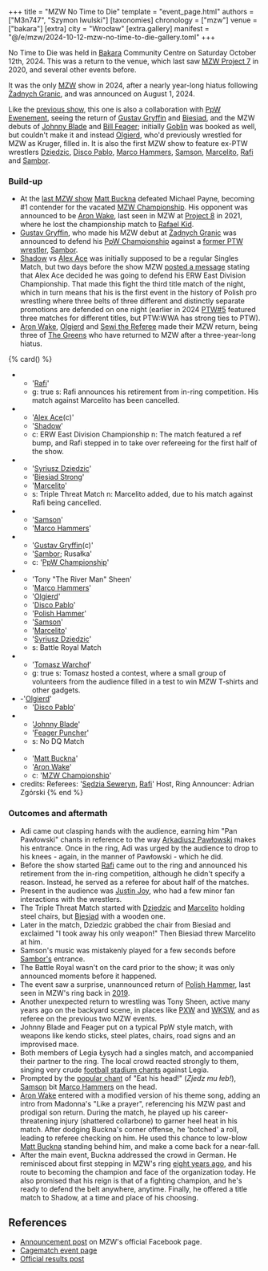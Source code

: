+++
title = "MZW No Time to Die"
template = "event_page.html"
authors = ["M3n747", "Szymon Iwulski"]
[taxonomies]
chronology = ["mzw"]
venue = ["bakara"]
[extra]
city = "Wrocław"
[extra.gallery]
manifest = "@/e/mzw/2024-10-12-mzw-no-time-to-die-gallery.toml"
+++

No Time to Die was held in [Bakara](@/v/bakara.md) Community Centre on Saturday October 12th, 2024. This was a return to the venue, which last saw [MZW Project 7](@/e/mzw/2020-01-18-mzw-project-7-golden-road.md) in 2020, and several other events before.

<!-- more -->

It was the only [MZW](@/o/mzw.md) show in 2024, after a nearly year-long hiatus following [Żadnych Granic](@/e/ppw/2023-09-23-ppw_mzw-zadnych-granic.md), and was announced on August 1, 2024.

Like the [previous show](@/e/ppw/2023-09-23-ppw_mzw-zadnych-granic.md), this one is also a collaboration with [PpW Ewenement](@/o/ppw.md), seeing the return of [Gustav Gryffin](@/w/gustav-gryffin.md) and [Biesiad](@/w/biesiad.md), and the MZW debuts of [Johnny Blade](@/w/johnny-blade.md) and [Bill Feager](@/w/feager.md); initially [Goblin](@/w/goblin.md) was booked as well, but couldn't make it and instead [Olgierd](@/w/olgierd.md), who'd previously wrestled for MZW as Kruger, filled in.
It is also the first MZW show to feature ex-PTW wrestlers [Dziedzic](@/w/dziedzic.md), [Disco Pablo](@/w/disco-pablo.md), [Marco Hammers](@/w/marco-hammers.md), [Samson](@/w/samson.md), [Marcelito](@/w/marcelito.md), [Rafi](@/w/rafi.md) and [Sambor](@/w/sambor.md).

### Build-up

* At the [last MZW show](@/e/ppw/2023-09-23-ppw_mzw-zadnych-granic.md) [Matt Buckna](@/w/matt-buckna.md) defeated Michael Payne, becoming #1 contender for the vacated [MZW Championship](@/c/mzw-championship.md). His opponent was announced to be [Aron Wake](@/w/aron-wake.md), last seen in MZW at [Project 8](@/e/mzw/2021-08-14-mzw-project-8-golden-road-finals.md) in 2021, where he lost the championship match to [Rafael Kid](@/w/rafael-kid.md).
* [Gustav Gryffin](@/w/gustav-gryffin.md), who made his MZW debut at [Żadnych Granic](@/e/ppw/2023-09-23-ppw_mzw-zadnych-granic.md) was announced to defend his [PpW Championship](@/c/ppw-championship.md) against a [former PTW wrestler](@/a/ptw-exits.md), [Sambor](@/w/sambor.md).
* [Shadow](@/w/shadow.md) vs [Alex Ace](@/w/alex-ace.md) was initially supposed to be a regular Singles Match, but two days before the show MZW [posted a message][ace-belt] stating that Alex Ace decided he was going to defend his ERW East Division Championship. That made this fight the third title match of the night, which in turn means that his is the first event in the history of Polish pro wrestling where three belts of three different and distinctly separate promotions are defended on one night (earlier in 2024 [PTW#5](@/e/ptw/2024-02-03-ptw-5-gold-rush.md) featured three matches for different titles, but PTW:WWA has strong ties to PTW).
* [Aron Wake](@/w/aron-wake.md), [Olgierd](@/w/olgierd.md) and [Sewi the Referee](@/w/sedzia-seweryn.md) made their MZW return, being three of [The Greens](@/a/the-greens.md) who have returned to MZW after a three-year-long hiatus.

{% card() %}
- - '[Rafi](@/w/rafi.md)'
  - g: true
    s: Rafi announces his retirement from in-ring competition. His match against Marcelito has been cancelled.
- - '[Alex Ace](@/w/alex-ace.md)(c)'
  - '[Shadow](@/w/shadow.md)'
  - c: ERW East Division Championship
    n: The match featured a ref bump, and Rafi stepped in to take over refereeing for the first half of the show.
- - '[Syriusz Dziedzic](@/w/dziedzic.md)'
  - '[Biesiad Strong](@/w/biesiad.md)'
  - '[Marcelito](@/w/marcelito.md)'
  - s: Triple Threat Match
    n: Marcelito added, due to his match against Rafi being cancelled.
- - '[Samson](@/w/samson.md)'
  - '[Marco Hammers](@/w/marco-hammers.md)'
- - '[Gustav Gryffin](@/w/gustav-gryffin.md)(c)'
  - '[Sambor](@/w/sambor.md); Rusałka'
  - c: '[PpW Championship](@/c/ppw-championship.md)'
- - 'Tony "The River Man" Sheen'
  - '[Marco Hammers](@/w/marco-hammers.md)'
  - '[Olgierd](@/w/olgierd.md)'
  - '[Disco Pablo](@/w/disco-pablo.md)'
  - '[Polish Hammer](@/w/jedrus-bulecka.md)'
  - '[Samson](@/w/samson.md)'
  - '[Marcelito](@/w/marcelito.md)'
  - '[Syriusz Dziedzic](@/w/dziedzic.md)'
  - s: Battle Royal Match
- - '[Tomasz Warchoł](@/w/tomasz-warchol.md)'
  - g: true
    s: Tomasz hosted a contest, where a small group of volunteers from the audience filled in a test to win MZW T&#8209;shirts and other gadgets.
- -'[Olgierd](@/w/olgierd.md)' 
  - '[Disco Pablo](@/w/disco-pablo.md)'
- - '[Johnny Blade](@/w/johnny-blade.md)'
  - '[Feager Puncher](@/w/feager.md)'
  - s: No DQ Match
- - '[Matt Buckna](@/w/matt-buckna.md)'
  - '[Aron Wake](@/w/aron-wake.md)'
  -  c: '[MZW Championship](@/c/mzw-championship.md)'
- credits:
    Referees: '[Sędzia Seweryn](@/w/sedzia-seweryn.md), [Rafi](@/w/rafi.md)'
    Host, Ring Announcer: Adrian Zgórski
{% end %}

### Outcomes and aftermath

* Adi came out clasping hands with the audience, earning him "Pan Pawłowski" chants in reference to the way [Arkadiusz Pawłowski](@/w/pan-pawlowski.md) makes his entrance. Once in the ring, Adi was urged by the audience to drop to his knees - again, in the manner of Pawłowski - which he did.
* Before the show started [Rafi](@/w/rafi.md) came out to the ring and announced his retirement from the in-ring competition, although he didn't specify a reason. Instead, he served as a referee for about half of the matches.
* Present in the audience was [Justin Joy](@/w/justin-joy.md), who had a few minor fan interactions with the wrestlers.
* The Triple Threat Match started with [Dziedzic](@/w/dziedzic.md) and [Marcelito](@/w/marcelito.md) holding steel chairs, but [Biesiad](@/w/biesiad.md) with a wooden one.
* Later in the match, Dziedzic grabbed the chair from Biesiad and exclaimed "I took away his only weapon!" Then Biesiad threw Marcelito at him.
* Samson's music was mistakenly played for a few seconds before [Sambor's](@/w/sambor.md) entrance.
* The Battle Royal wasn't on the card prior to the show; it was only announced moments before it happened.
* The event saw a surprise, unannounced return of [Polish Hammer](@/w/jedrus-bulecka.md), last seen in MZW's ring back in [2019](@/e/mzw/2019-06-01-mzw-project-5-hero.md).
* Another unexpected return to wrestling was Tony Sheen, active many years ago on the backyard scene, in places like [PXW](@/o/pxw.md) and [WKSW](@/o/wksw.md), and as referee on the previous two MZW events.
* Johnny Blade and Feager put on a typical PpW style match, with weapons like kendo sticks, steel plates, chairs, road signs and an improvised mace.
* Both members of Legia Łysych had a singles match, and accompanied their partner to the ring. The local crowd reacted strongly to them, singing very crude [football stadium chants](@/a/polish-wrestling-chants.md#wrestler-specific) against Legia.
* Prompted by the [popular chant](@/a/polish-wrestling-chants.md) of "Eat his head!" (_Zjedz mu łeb!_), [Samson](@/w/samson.md) bit [Marco Hammers](@/w/marco-hammers.md) on the head.
* [Aron Wake](@/w/aron-wake.md) entered with a modified version of his theme song, adding an intro from Madonna's "Like a prayer", referencing his MZW past and prodigal son return. During the match, he played up his career-threatening injury (shattered collarbone) to garner heel heat in his match. After dodging Buckna's corner offense, he 'botched' a roll, leading to referee checking on him. He used this chance to low-blow [Matt Buckna](@/w/matt-buckna.md) standing behind him, and make a come back for a near-fall.
* After the main event, Buckna addressed the crowd in German. He reminisced about first stepping in MZW's ring [eight years ago](@/e/mzw/2016-11-05-mzw-revolution.md), and his route to becoming the champion and face of the organization today. He also promised that his reign is that of a fighting champion, and he's ready to defend the belt anywhere, anytime. Finally, he offered a title match to Shadow, at a time and place of his choosing.

## References

* [Announcement post](https://www.facebook.com/photo/?fbid=893308346160890&set=a.548442050647523) on MZW's official Facebook page.
* [Cagematch event page](https://www.cagematch.net/?id=1&nr=402888)
* [Official results post](https://www.facebook.com/ManiacZoneWrestling/posts/pfbid0xvscovNeQy1cRGucusxTL5gQ5dPAYbgRJLs1apxgY9VQ7CxwdR4C9yNFPbiQWYjkl)

[ace-belt]: https://www.facebook.com/ManiacZoneWrestling/posts/pfbid02AUDkH8aw2xrUgS6Z7agpRns9qNjRSDwJ9q4ZBR1KyKaRTB3kfNcWNvhrLShrYqx9l
